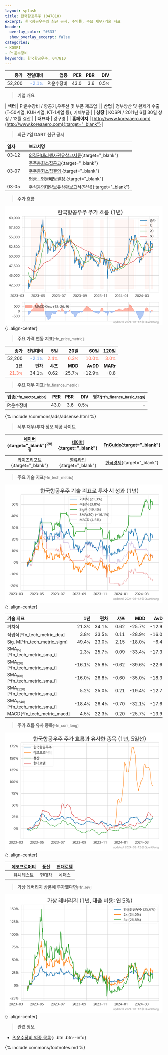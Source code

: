 ```yaml
---
layout: splash
title: 한국항공우주 (047810)
excerpt: 한국항공우주의 최근 공시, 수익률, 주요 재무/기술 지표
header:
  overlay_color: "#333"
  show_overlay_excerpt: false
categories:
- KOSPI
- P:운수장비
keywords: 한국항공우주, 047810
---
```


| **종가** | **전일대비** | **업종** | **PER** | **PBR** | **DIV** |
| -------: | -----------: | -------: | ------: | ------: | ------: |
| 52,200 | <span style="color: cornflowerblue">-2.1<small>%</small></span> | P:운수장비 | 43.0 | 3.6 | 0.5<small>%</small> |

<!-- more -->


> **기업 개요**<a id="company"></a>

| <span style="white-space:nowrap;">**섹터**</span> | P:운수장비 / 항공기,우주선 및 부품 제조업 |
| <span style="white-space:nowrap;">**산업**</span> | 정부방산 및 완제기 수출(T-50계열, KUH계열, KT-1계열 등), 기체부품 |
| <span style="white-space:nowrap;">**상장**</span> | KOSPI / 2011년 6월 30일 상장 / 12월 결산 |
| <span style="white-space:nowrap;">**대표자**</span> | 강구영 |
| <span style="white-space:nowrap;">**홈페이지**</span> | [http://www.koreaaero.com](http://www.koreaaero.com){:target="_blank"} |


> **최근 7일 DART 신규 공시**<a id="dart"></a>

| **일자** |      | **보고서명** |
| :------- | :--- | :----------- |
| 03&#x2011;12 | | [의결권대리행사권유참고서류](https://dart.fss.or.kr/dsaf001/main.do?rcpNo=20240312000248){:target="_blank"} |
|  | | [주주총회소집공고](https://dart.fss.or.kr/dsaf001/main.do?rcpNo=20240312000238){:target="_blank"} |
| 03&#x2011;07 | | [주주총회소집결의              ](https://dart.fss.or.kr/dsaf001/main.do?rcpNo=20240307801061){:target="_blank"} |
|  | | [현금ㆍ현물배당결정              ](https://dart.fss.or.kr/dsaf001/main.do?rcpNo=20240307801082){:target="_blank"} |
| 03&#x2011;05 | | [주식등의대량보유상황보고서(약식)](https://dart.fss.or.kr/dsaf001/main.do?rcpNo=20240305000559){:target="_blank"} |


> **주가 흐름**<a id="price"></a>

![047810](/stock/images/047810.png){: .align-center}


> **주요 가격 변동 지표**<small>[^fn_price_metric]</small>

| **종가** | **전일대비** | **5일** | **20일** | **60일** | **120일** |
| -------: | -----------: | ------: | -------: | -------: | --------: |
| 52,200 | <span style="color: cornflowerblue">-2.1<small>%</small></span> | <span style="color: tomato">2.4<small>%</small></span> | <span style="color: tomato">6.3<small>%</small></span> | <span style="color: tomato">10.0<small>%</small></span> | <span style="color: tomato">3.0<small>%</small></span> |
| **1년** | **편차** | **샤프** | **MDD** | **AvDD** | **MARr** |
| <span style="color: tomato">21.3<small>%</small></span> | 34.1<small>%</small> | 0.62 | -25.7<small>%</small> | -12.9<small>%</small> | -0.8 |


> **주요 재무 지표**<small>[^fn_finance_metric]</small>

| **업종**<small>[^fn_sector_abbr]</small> | **PER** | **PBR** | **DIV** | **평가**<small>[^fn_finance_basic_tags]</small> |
| :--------------------------------------- | ------: | ------: | ------: | ----------------------------------------------: |
| P:운수장비 | 43.0 | 3.6 | 0.5<small>%</small> | - |



{% include /commons/ads/adsense.html %}

> **세부 재무/투자 정보 제공 사이트**

| [네이버](https://m.stock.naver.com/domestic/stock/047810/finance/summary){:target="_blank"}<sup><small>모바일</small></sup> | [네이버](https://finance.naver.com/item/coinfo.naver?code=047810){:target="_blank"} | [FnGuide](https://comp.fnguide.com/SVO2/ASP/SVD_Invest.asp?gicode=A047810&MenuYn=Y){:target="_blank"} |
| :---: | :---: | :---: |
| [와이즈리포트](https://comp.wisereport.co.kr/company/c1040001.aspx?cmp_cd=047810){:target="_blank"} | [밸류라인](https://www.valueline.co.kr/finance/summary/047810){:target="_blank"} | [한국경제](https://markets.hankyung.com/stock/047810/financial-summary){:target="_blank"} |


> **주요 기술 지표**<small>[^fn_tech_metric]</small>


![047810](/stock/images/047810_tech.png){: .align-center}

| **기술 지표** | **1년** | **편차** | **샤프** | **MDD** | **AvDD** |
| :------------ | ------: | -----------: | -------: | ------: | -------: |
| 거치식 | 21.3<small>%</small> | 34.1<small>%</small> | 0.62 | -25.7<small>%</small> | -12.9<small>%</small> |
| 적립식[^fn_tech_metric_dca] | 3.8<small>%</small> | 33.5<small>%</small> | 0.11 | -28.9<small>%</small> | -16.0<small>%</small> |
| Sig. M[^fn_tech_metric_sigm] | 49.4<small>%</small> | 23.0<small>%</small> | 2.15 | -18.0<small>%</small> | -6.4<small>%</small> |
| SMA<small><sub>(5)</sub></small>[^fn_tech_metric_sma_i] | 2.3<small>%</small> | 25.7<small>%</small> | 0.09 | -33.4<small>%</small> | -17.3<small>%</small> |
| SMA<small><sub>(20)</sub></small>[^fn_tech_metric_sma_i] | -16.1<small>%</small> | 25.8<small>%</small> | -0.62 | -39.6<small>%</small> | -22.6<small>%</small> |
| SMA<small><sub>(60)</sub></small>[^fn_tech_metric_sma_i] | -16.0<small>%</small> | 26.8<small>%</small> | -0.60 | -35.0<small>%</small> | -18.3<small>%</small> |
| SMA<small><sub>(120)</sub></small>[^fn_tech_metric_sma_i] | 5.2<small>%</small> | 25.0<small>%</small> | 0.21 | -19.4<small>%</small> | -12.7<small>%</small> |
| SMA<small><sub>(240)</sub></small>[^fn_tech_metric_sma_i] | -18.4<small>%</small> | 26.4<small>%</small> | -0.70 | -32.1<small>%</small> | -17.6<small>%</small> |
| MACD[^fn_tech_metric_macd] | 4.5<small>%</small> | 22.3<small>%</small> | 0.20 | -25.7<small>%</small> | -13.9<small>%</small> |


> **주가 흐름 유사 종목**<a id="corr"></a><small>[^fn_corr_long]</small>

![047810](/stock/images/047810_corr.png){: .align-center}

|       | [에코프로머티](/450080/) | [풍산](/103140/) | [현대로템](/064350/) |
| :---: | :------------------------------------: | :------------------------------------: | :------------------------------------: |
|       | [유니테스트](/086390/) | [현대차](/005380/) | [네패스](/033640/) |


> **가상 레버리지 상품에 투자했다면**<a id="2x"></a><small>[^fn_lev]</small>

![047810](/stock/images/047810_2x.png){: .align-center}


> **관련 정보**

- [P:운수장비 업종 목록](/stats/sector/kospi_업종_운수장비_종목/){: .btn .btn--info}

{% include commons/footnotes.md %}